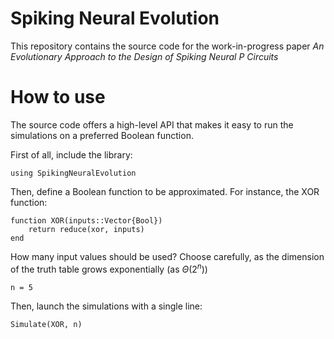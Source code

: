 # Spiking Neural Evolution

This repository contains the source code for the work-in-progress paper _An Evolutionary Approach to the Design of Spiking Neural P Circuits_

# How to use

The source code offers a high-level API that makes it easy to run the simulations on a preferred Boolean function.

First of all, include the library: 

```
using SpikingNeuralEvolution
```

Then, define a Boolean function to be approximated. For instance, the XOR function:
```
function XOR(inputs::Vector{Bool}) 
    return reduce(xor, inputs)
end
```

How many input values should be used? Choose carefully, as the dimension of the truth table grows exponentially (as $`\Theta(2^n)`$)
```
n = 5
```


Then, launch the simulations with a single line:
```
Simulate(XOR, n)
```
